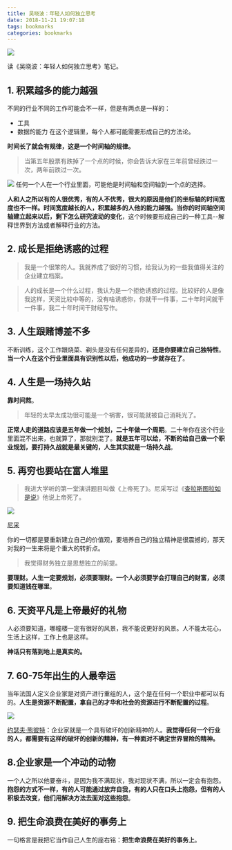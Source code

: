 ```yaml
---
title: 吴晓波：年轻人如何独立思考
date: 2018-11-21 19:07:18
tags: bookmarks
categories: bookmarks
---
```


![](https://easyreadfs.nosdn.127.net/BIPHWlboTqsirR5yv4uy0g==/8796093024371903210)

读《吴晓波：年轻人如何独立思考》笔记。

<!--more-->

## 1. 积累越多的能力越强

不同的行业不同的工作可能会不一样，但是有两点是一样的：
- 工具
- 数据的能力
在这个逻辑里，每个人都可能需要形成自己的方法论。

**时间长了就会有规律，这是一个时间轴的规律。**
>当第五年股票有跌掉了一个点的时候，你会告诉大家在三年前曾经跌过一次，两年前跌过一次。

![](https://gss0.bdstatic.com/-4o3dSag_xI4khGkpoWK1HF6hhy/baike/w%3D480/sign=0f66771ef136afc30e0c3e6d8318eb85/4d086e061d950a7b0e21741a0cd162d9f3d3c9d3.jpg)
任何一个人在一个行业里面，可能他是时间轴和空间轴到一个点的选择。

**人和人之所以有的人很优秀，有的人不优秀，很大的原因是他们的坐标轴的时间宽度也不一样。时间宽度越长的人，积累越多的人他的能力越强。当你的时间轴空间轴建立起来以后，剩下怎么研究波动的变化**，这个时候要形成自己的一种工具--解释世界到方法或者解释行业的方法。

## 2. 成长是拒绝诱惑的过程
> 我是一个很笨的人。我就养成了很好的习惯，给我认为的一些我值得关注的企业建立档案。

>人的成长是一个什么过程，我认为是一个拒绝诱惑的过程。比较好的人是像我这样，天资比较中等的，没有啥诱惑你，你就干一件事，二十年时间就干一件事，我二十年时间干财经写作。

## 3. 人生跟赌博差不多
不断训练，这个工作跟烧菜、剃头是没有任何差异的，**还是你要建立自己独特性**。**当一个人在这个行业里面具有识别性以后，他成功的一步就存在了**。

## 4. 人生是一场持久站
**靠时间熬**。
>年轻的太早太成功很可能是一个祸害，很可能就被自己消耗光了。

**正常人走的道路应该是五年做一个规划，二十年做一个周期**。二十年你在这个行业里面混不出来，也就算了，那就别混了。**就是五年可以给，不断的给自己做一个职业规划，要打持久战就是最关键的，人生其实就是一场持久战**。

## 5. 再穷也要站在富人堆里
>我进大学听的第一堂演讲题目叫做《上帝死了》。尼采写过《[查拉斯图拉如是说](https://baike.baidu.com/item/%E6%9F%A5%E6%8B%89%E5%9B%BE%E6%96%AF%E7%89%B9%E6%8B%89%E5%A6%82%E6%98%AF%E8%AF%B4/81677)》他说上帝死了。

![](https://gss3.bdstatic.com/7Po3dSag_xI4khGkpoWK1HF6hhy/baike/c0%3Dbaike116%2C5%2C5%2C116%2C38/sign=d0375ef5d233c895b2739029b07a1895/b8014a90f603738d76642540b81bb051f819eca2.jpg)

[尼采](https://baike.baidu.com/item/%E5%BC%97%E9%87%8C%E5%BE%B7%E9%87%8C%E5%B8%8C%C2%B7%E5%A8%81%E5%BB%89%C2%B7%E5%B0%BC%E9%87%87/2630781?fr=aladdin)

你的一切都是要重新建立自己的价值观，要培养自己的独立精神是很震撼的，那天对我的一生来将是个重大的转折点。

>我觉得财务独立是思想独立的前提。

**要理财。人生一定要规划，必须要理财。一个人必须要学会打理自己的财富，必须要知道钱在哪里**。

## 6. 天资平凡是上帝最好的礼物

人必须要知道，哪幢楼一定有很好的风景，我不能说更好的风景。人不能太花心，生活上这样，工作上也是这样。

**神话只有落到地上是真实的。**

## 7. 60-75年出生的人最幸运

当年法国人定义企业家是对资产进行重组的人，这个是在任何一个职业中都可以有的。**人生是资源不断配置，拿自己的才华和社会的资源进行不断配置的过程**。

![](https://gss3.bdstatic.com/-Po3dSag_xI4khGkpoWK1HF6hhy/baike/w%3D268%3Bg%3D0/sign=6878307ed40735fa91f049bfa66a688e/cb8065380cd7912354bd0611ad345982b2b78072.jpg)

[约瑟夫·熊彼特](https://baike.baidu.com/item/%E7%BA%A6%E7%91%9F%E5%A4%AB%C2%B7%E7%86%8A%E5%BD%BC%E7%89%B9/5044851?fr=aladdin)：企业家就是一个具有破坏的创新精神的人。**我觉得任何一个行业的人，都需要有这样的破坏的创新的精神，有一种面对不确定世界冒险的精神。**

## 8.企业家是一个冲动的动物

一个人之所以他要奋斗，是因为我不满现状，我对现状不满，所以一定会有抱怨。**抱怨的方式不一样，有的人可能通过放弃自我，有的人只在口头上抱怨，但有的人积极去改变，他们用解决方法去面对这些抱怨**。

## 9. 把生命浪费在美好的事务上
一句格言是我把它当作自己人生的座右铭：**把生命浪费在美好的事务上**。